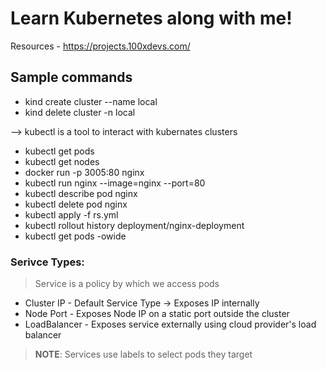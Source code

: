 # Learn Kubernetes along with me!
Resources - https://projects.100xdevs.com/

## Sample commands
* kind create cluster --name local
* kind delete cluster -n local

--> kubectl is a tool to interact with kubernates clusters
* kubectl get pods
* kubectl get nodes
* docker run -p 3005:80 nginx
* kubectl run nginx --image=nginx --port=80
* kubectl describe pod nginx
* kubectl delete pod nginx
* kubectl apply -f rs.yml
* kubectl rollout history deployment/nginx-deployment
* kubectl get pods -owide

### Serivce Types: 
> Service is a policy by which we access pods
* Cluster IP - Default Service Type -> Exposes IP internally 
* Node Port - Exposes Node IP on a static port outside the cluster
* LoadBalancer - Exposes service externally using cloud provider's load balancer

> **NOTE**: Services use labels to select pods they target